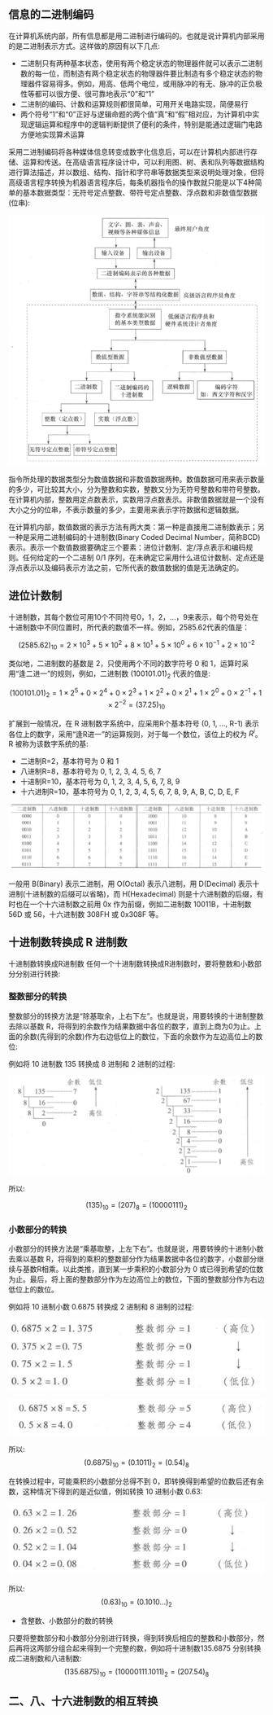 ## 信息的二进制编码

在计算机系统内部，所有信息都是用二进制进行编码的。也就是说计算机内部采用的是二进制表示方式。这样做的原因有以下几点:
- 二进制只有两种基本状态，使用有两个稳定状态的物理器件就可以表示二进制数的每一位，而制造有两个稳定状态的物理器件要比制造有多个稳定状态的物理器件容易得多。例如，用高、低两个电位，或用脉冲的有无、脉冲的正负极性等都可以很方便、很可靠地表示“0”和“1”
- 二进制的编码、计数和运算规则都很简单，可用开关电路实现，简便易行
- 两个符号“1”和“0”正好与逻辑命题的两个值“真”和“假”相对应，为计算机中实现逻辑运算和程序中的逻辑判断提供了便利的条件，特别是能通过逻辑门电路方便地实现算术运算

采用二进制编码将各种媒体信息转变成数字化信息后，可以在计算机内部进行存储、运算和传送。在高级语言程序设计中，可以利用图、树、表和队列等数据结构进行算法描述，并以数组、结构、指针和字符串等数据类型来说明处理对象，但将高级语言程序转换为机器语言程序后，每条机器指令的操作数就只能是以下4种简单的基本数据类型：无符号定点整数、带符号定点整数、浮点数和非数值型数据(位串):

![](./imgs/message.png)


指令所处理的数据类型分为数值数据和非数值数据两种。数值数据可用来表示数量的多少，可比较其大小，分为整数和实数，整数又分为无符号整数和带符号整数。在计算机内部，整数用定点数表示，实数用浮点数表示。非数值数据就是一个没有大小之分的位串，不表示数量的多少，主要用来表示字符数据和逻辑数据。

在计算机内部，数值数据的表示方法有两大类：第一种是直接用二进制数表示；另一种是采用二进制编码的十进制数(Binary Coded Decimal Number，简称BCD)表示。表示一个数值数据要确定三个要素：进位计数制、定/浮点表示和编码规则。任何给定的一个二进制 0/1 序列，在未确定它采用什么进位计数制、定点还是浮点表示以及编码表示方法之前，它所代表的数值数据的值是无法确定的。


## 进位计数制
十进制数，其每个数位可用10个不同符号0，1，2，...，9来表示，每个符号处在十进制数中不同位置时，所代表的数值不一样。例如，2585.62代表的值是：

$$
(2585.62)_{10} = 2 \times 10^3 + 5 \times 10^2 + 8 \times 10^1 + 5 \times 10^0 + 6 \times 10^{-1} + 2 \times 10^{-2}
$$

类似地，二进制数的基数是 2，只使用两个不同的数字符号 0 和 1，运算时采用“逢二进一”的规则，例如，二进制数 $(100101.01)_2$ 代表的值是:

$$
(100101.01)_2 = 1 \times 2^5 + 0 \times 2^4 + 0 \times 2^3 + 1 \times 2^2 + 0 \times 2^1 + 1 \times 2^0 + 0 \times 2^{-1} + 1 \times 2^{-2} = (37.25)_{10}
$$


扩展到一般情况，在 R 进制数字系统中，应采用R个基本符号 (0, 1, ..., R-1) 表示各位上的数字，采用“逢R进一”的运算规则，对于每一个数位，该位上的权为 $R^i$。R 被称为该数字系统的基:

- 二进制R=2，基本符号为 0 和 1
- 八进制R=8，基本符号为 0, 1, 2, 3, 4, 5, 6, 7
- 十进制R=10，基本符号为 0, 1, 2, 3, 4, 5, 6, 7, 8, 9
- 十六进制R=10，基本符号为 0, 1, 2, 3, 4, 5, 6, 7, 8, 9, A, B, C, D, E, F

![](./imgs/data_base.png)


一般用 B(Binary) 表示二进制，用 O(Octal) 表示八进制，用 D(Decimal) 表示十进制(十进制数的后缀可以省略)，而 H(Hexadecimal) 则是十六进制数的后缀，有时也在一个十六进制数之前用 0x 作为前缀，例如二进制数 10011B，十进制数 56D 或 56，十六进制数 308FH 或 0x308F 等。


## 十进制数转换成 R 进制数

十进制数转换成R进制数 任何一个十进制数转换成R进制数时，要将整数和小数部分分别进行转换:

### 整数部分的转换 

整数部分的转换方法是“除基取余，上右下左”。也就是说，用要转换的十进制整数去除以基数 R，将得到的余数作为结果数据中各位的数字，直到上商为0为止。上面的余数(先得到的余数)作为右边低位上的数位，下面的余数作为左边高位上的数位:

例如将 10 进制数 135 转换成 8 进制和 2 进制的过程:

![](./imgs/base_convert.png)

所以:

$$
(135)_10=(207)_8=(10000111)_2
$$

### 小数部分的转换

小数部分的转换方法是“乘基取整，上左下右”。也就是说，用要转换的十进制小数去乘以基数 R，将得到的乘积的整数部分作为结果数据中各位的数字，小数部分继续与基数R相乘。以此类推，直到某一步乘积的小数部分为 0 或已得到希望的位数为止。最后，将上面的整数部分作为左边高位上的数位，下面的整数部分作为右边低位上的数位。

例如将 10 进制小数 0.6875 转换成 2 进制和 8 进制的过程:

![](./imgs/base_convert2.png)

![](./imgs/base_convert3.png)


所以:
$$
(0.6875)_10 = (0.1011)_2=(0.54)_8
$$

在转换过程中，可能乘积的小数部分总得不到 0，即转换得到希望的位数后还有余数，这种情况下得到的是近似值，例如转换 10 进制小数 0.63:

![](./imgs/base_convert4.png)

所以:
$$
(0.63)_10=(0.1010...)_2
$$

- 含整数、小数部分的数的转换

只要将整数部分和小数部分分别进行转换，得到转换后相应的整数和小数部分，然后再将这两部分组合起来得到一个完整的数，例如将十进制数135.6875 分别转换成二进制数和八进制数:
$$
(135.6875)_10=(10000111.1011)_2=(207.54)_8
$$


## 二、八、十六进制数的相互转换

